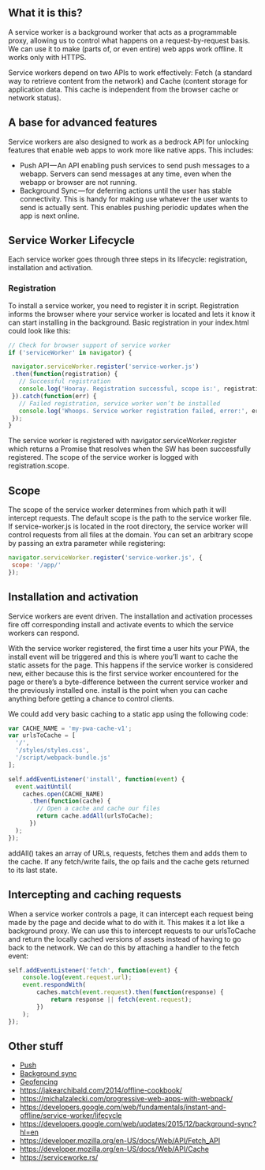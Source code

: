 ## What it is this?
A service worker is a background worker that acts as a programmable proxy, allowing us to control what happens on a request-by-request basis. We can use it to make (parts of, or even entire) web apps work offline. It works only with HTTPS.

Service workers depend on two APIs to work effectively: Fetch (a standard way to retrieve content from the network) and Cache (content storage for application data. This cache is independent from the browser cache or network status).

## A base for advanced features
Service workers are also designed to work as a bedrock API for unlocking features that enable web apps to work more like native apps. This includes:
* Push API — An API enabling push services to send push messages to a webapp. Servers can send messages at any time, even when the webapp or browser are not running.
* Background Sync — for deferring actions until the user has stable connectivity. This is handy for making use whatever the user wants to send is actually sent. This enables pushing periodic updates when the app is next online.

## Service Worker Lifecycle
Each service worker goes through three steps in its lifecycle: registration, installation and activation.

### Registration
To install a service worker, you need to register it in script. Registration informs the browser where your service worker is located and lets it know it can start installing in the background. Basic registration in your index.html could look like this:

```javascript
// Check for browser support of service worker
if ('serviceWorker' in navigator) {

 navigator.serviceWorker.register('service-worker.js')
 .then(function(registration) {
   // Successful registration
   console.log('Hooray. Registration successful, scope is:', registration.scope);
 }).catch(function(err) {
   // Failed registration, service worker won’t be installed
   console.log('Whoops. Service worker registration failed, error:', error);
 });
}
```
The service worker is registered with navigator.serviceWorker.register which returns a Promise that resolves when the SW has been successfully registered. The scope of the service worker is logged with registration.scope.

## Scope
The scope of the service worker determines from which path it will intercept requests. The default scope is the path to the service worker file. If service-worker.js is located in the root directory, the service worker will control requests from all files at the domain. You can set an arbitrary scope by passing an extra parameter while registering:

```javascript
navigator.serviceWorker.register('service-worker.js', {
 scope: '/app/'
});
```

## Installation and activation
Service workers are event driven. The installation and activation processes fire off corresponding install and activate events to which the service workers can respond.

With the service worker registered, the first time a user hits your PWA, the install event will be triggered and this is where you’ll want to cache the static assets for the page. This happens if the service worker is considered new, either because this is the first service worker encountered for the page or there’s a byte-difference between the current service worker and the previously installed one. install is the point when you can cache anything before getting a chance to control clients.

We could add very basic caching to a static app using the following code:

```javascript
var CACHE_NAME = 'my-pwa-cache-v1';
var urlsToCache = [
  '/',
  '/styles/styles.css',
  '/script/webpack-bundle.js'
];

self.addEventListener('install', function(event) {
  event.waitUntil(
    caches.open(CACHE_NAME)
      .then(function(cache) {
        // Open a cache and cache our files
        return cache.addAll(urlsToCache);
      })
  );
});
```

addAll() takes an array of URLs, requests, fetches them and adds them to the cache. If any fetch/write fails, the op fails and the cache gets returned to its last state.

## Intercepting and caching requests

When a service worker controls a page, it can intercept each request being made by the page and decide what to do with it. This makes it a lot like a background proxy. We can use this to intercept requests to our urlsToCache and return the locally cached versions of assets instead of having to go back to the network. We can do this by attaching a handler to the fetch event:

```javascript
self.addEventListener('fetch', function(event) {
    console.log(event.request.url);
    event.respondWith(
        caches.match(event.request).then(function(response) {
            return response || fetch(event.request);
        })
    );
});
```

## Other stuff
* [Push](http://w3c.github.io/push-api/)
* [Background sync](https://github.com/slightlyoff/BackgroundSync)
* [Geofencing](https://github.com/slightlyoff/Geofencing)
* https://jakearchibald.com/2014/offline-cookbook/
* https://michalzalecki.com/progressive-web-apps-with-webpack/
* https://developers.google.com/web/fundamentals/instant-and-offline/service-worker/lifecycle
* https://developers.google.com/web/updates/2015/12/background-sync?hl=en
* https://developer.mozilla.org/en-US/docs/Web/API/Fetch_API
* https://developer.mozilla.org/en-US/docs/Web/API/Cache
* https://serviceworke.rs/
